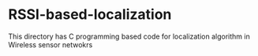 # RSSI-based-localization
This directory has C programming based code for localization algorithm in Wireless sensor netwokrs
